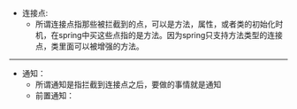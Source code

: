 + 连接点:
   + 所谓连接点指那些被拦截到的点，可以是方法，属性，或者类的初始化时机，在spring中买这些点指的是方法。因为spring只支持方法类型的连接点，类里面可以被增强的方法。
-------------------
+ 通知：
     + 所谓通知是指拦截到连接点之后，要做的事情就是通知
     + 前置通知：
